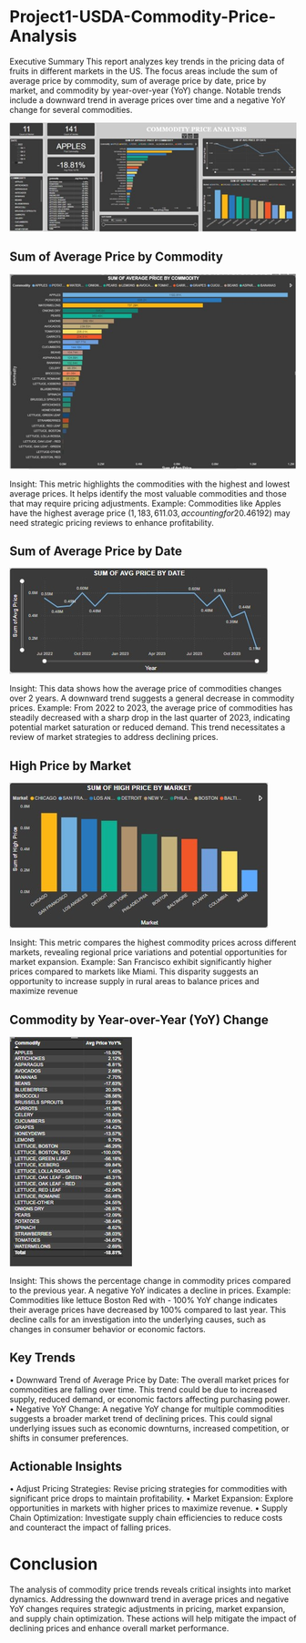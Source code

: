 # Project1-USDA-Commodity-Price-Analysis

Executive Summary
This report analyzes key trends in the pricing data of fruits in different markets in the US. The focus areas include the sum of average price by commodity, sum of average price by date, price by market, and commodity by year-over-year (YoY) change. Notable trends include a downward trend in average prices over time and a negative YoY change for several commodities.

 ![](images/Picture1.jpg)
 

## Sum of Average Price by Commodity

![](images/Picture2.jpg)
 
Insight: This metric highlights the commodities with the highest and lowest average prices. It helps identify the most valuable commodities and those that may require pricing adjustments.
Example: Commodities like Apples have the highest average price ($1,183,611.03, accounting for 20.46% of the sum of Avg prices), indicate strong market demand or limited supply. Conversely, commodities like Lettuce Boston Red with the lowest average price ($192) may need strategic pricing reviews to enhance profitability.


## Sum of Average Price by Date

 ![](images/Picture3.jpg)
 
Insight: This data shows how the average price of commodities changes over 2 years. A downward trend suggests a general decrease in commodity prices.
Example: From 2022 to 2023, the average price of commodities has steadily decreased with a sharp drop in the last quarter of 2023, indicating potential market saturation or reduced demand. This trend necessitates a review of market strategies to address declining prices.


## High Price by Market

 ![](images/Picture4.jpg)
 
Insight: This metric compares the highest commodity prices across different markets, revealing regional price variations and potential opportunities for market expansion.
Example: San Francisco exhibit significantly higher prices compared to markets like Miami. This disparity suggests an opportunity to increase supply in rural areas to balance prices and maximize revenue


## Commodity by Year-over-Year (YoY) Change

 ![](images/Picture5.jpg)
 
Insight: This shows the percentage change in commodity prices compared to the previous year. A negative YoY indicates a decline in prices.
Example: Commodities like lettuce Boston Red with - 100% YoY change indicates their average prices have decreased by 100% compared to last year. This decline calls for an investigation into the underlying causes, such as changes in consumer behavior or economic factors.

## Key Trends
•	Downward Trend of Average Price by Date: The overall market prices for commodities are falling over time. This trend could be due to increased supply, reduced demand, or economic factors affecting purchasing power.
•	Negative YoY Change: A negative YoY change for multiple commodities suggests a broader market trend of declining prices. This could signal underlying issues such as economic downturns, increased competition, or shifts in consumer preferences.

## Actionable Insights
•	Adjust Pricing Strategies: Revise pricing strategies for commodities with significant price drops to maintain profitability.
•	Market Expansion: Explore opportunities in markets with higher prices to maximize revenue.
•	Supply Chain Optimization: Investigate supply chain efficiencies to reduce costs and counteract the impact of falling prices.

# Conclusion
The analysis of commodity price trends reveals critical insights into market dynamics. Addressing the downward trend in average prices and negative YoY changes requires strategic adjustments in pricing, market expansion, and supply chain optimization. These actions will help mitigate the impact of declining prices and enhance overall market performance.
